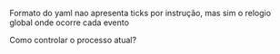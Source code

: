 Formato do yaml nao apresenta ticks por instrução, mas sim o relogio global onde ocorre cada evento

Como controlar o processo atual?

